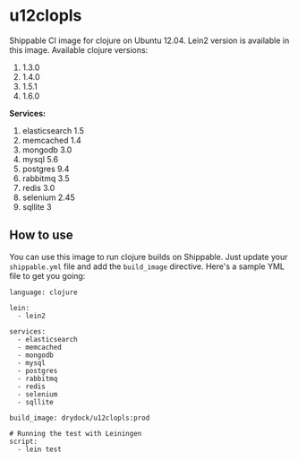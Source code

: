 u12clopls
===================

Shippable CI image for clojure on Ubuntu 12.04. Lein2 version is available in this image.
Available clojure versions:

1. 1.3.0
2. 1.4.0
3. 1.5.1
4. 1.6.0


**Services:**

1. elasticsearch 1.5
2. memcached 1.4
3. mongodb 3.0
4. mysql 5.6
5. postgres 9.4
6. rabbitmq 3.5
7. redis 3.0
8. selenium 2.45
9. sqllite 3

## How to use
You can use this image to run clojure builds on Shippable. Just update your
`shippable.yml` file and add the `build_image` directive. Here's a sample YML file to get you going:

````````
language: clojure

lein:
  - lein2

services:
  - elasticsearch
  - memcached
  - mongodb
  - mysql
  - postgres
  - rabbitmq
  - redis
  - selenium
  - sqllite

build_image: drydock/u12clopls:prod

# Running the test with Leiningen
script:
  - lein test

`````````
